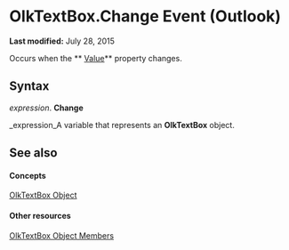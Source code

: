 
# OlkTextBox.Change Event (Outlook)

 **Last modified:** July 28, 2015

Occurs when the  ** [Value](6c0efe12-7b85-344e-a14c-3e628b0a3877.md)** property changes.

## Syntax

 _expression_. **Change**

 _expression_A variable that represents an  **OlkTextBox** object.


## See also


#### Concepts


 [OlkTextBox Object](8c9438bf-e20a-2f70-90ac-097cf09594ca.md)
#### Other resources


 [OlkTextBox Object Members](f4a5f9ea-15f7-164e-d7ca-77a0842105c8.md)
